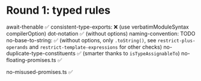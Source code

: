 # Round 1: typed rules

await-thenable ✅
consistent-type-exports: ❌ (use verbatimModuleSyntax compilerOption)
dot-notation ✅ (without options)
naming-convention: TODO
no-base-to-string: ✅ (without options, only `.toString()`, see `restrict-plus-operands` and `restrict-template-expressions` for other checks)
no-duplicate-type-constituents ✅ (smarter thanks to `isTypeAssignableTo`)
no-floating-promises.ts ✅

no-misused-promises.ts ✅
